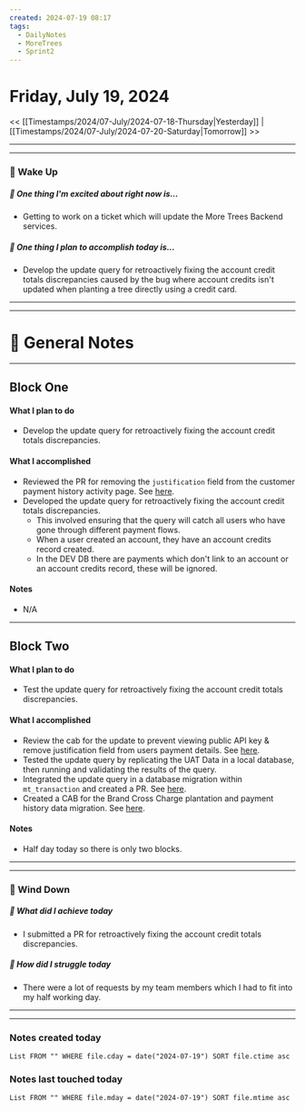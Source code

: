 ```yaml
---
created: 2024-07-19 08:17
tags:
  - DailyNotes
  - MoreTrees
  - Sprint2
---
```




#  Friday, July 19, 2024

<< [[Timestamps/2024/07-July/2024-07-18-Thursday|Yesterday]] | [[Timestamps/2024/07-July/2024-07-20-Saturday|Tomorrow]] >>

---
---
### 📅 Wake Up
##### 🙌 One thing I'm excited about right now is...
- Getting to work on a ticket which will update the More Trees Backend services.

##### 🚀 One thing I plan to accomplish today is...
-  Develop the update query for retroactively fixing the account credit totals discrepancies caused by the bug where account credits isn't updated when planting a tree directly using a credit card.

---
---
# 📝 General Notes
---

## Block One
#### What I plan to do
- Develop the update query for retroactively fixing the account credit totals discrepancies.
#### What I accomplished
- Reviewed the PR for removing the `justification` field from the customer payment history activity page. See [here](https://github.com/THG-More-Trees/mt-ui/pull/395#pullrequestreview-2187532154).
- Developed the update query for retroactively fixing the account credit totals discrepancies.
	- This involved ensuring that the query will catch all users who have gone through different payment flows.
	- When a user created an account, they have an account credits record created.
	- In the DEV DB there are payments which don't link to an account or an account credits record, these will be ignored.
#### Notes
- N/A
---
## Block Two
#### What I plan to do
- Test the update query for retroactively fixing the account credit totals discrepancies.
#### What I accomplished
- Review the cab for the update to prevent viewing public API key & remove justification field from users payment details. See [here](https://servicedeskplus.thg.com/app/itdesk/ChangeDetails.cc?CHANGEID=4489000667208158&selectTab=submission&subTab=details).
- Tested the update query by replicating the UAT Data in a local database, then running and validating the results of the query.
- Integrated the update query in a database migration within `mt_transaction` and created a PR. See [here](https://github.com/THG-More-Trees/mt-transaction-management-service/pull/487).
- Created a CAB for the Brand Cross Charge plantation and payment history data migration. See [here](https://servicedeskplus.thg.com/app/itdesk/ChangeDetails.cc?CHANGEID=4489000667225693&selectTab=cab_evaluation&subTab=details).
#### Notes
- Half day today so there is only two blocks.

---
---
### 📅 Wind Down
##### 🙌 What did I achieve today
- I submitted a PR for retroactively fixing the account credit totals discrepancies.

##### 🚀 How did I struggle today
* There were a lot of requests by my team members which I had to fit into my half working day.

---
---
### Notes created today
```dataview
List FROM "" WHERE file.cday = date("2024-07-19") SORT file.ctime asc
```

### Notes last touched today
```dataview
List FROM "" WHERE file.mday = date("2024-07-19") SORT file.mtime asc
```